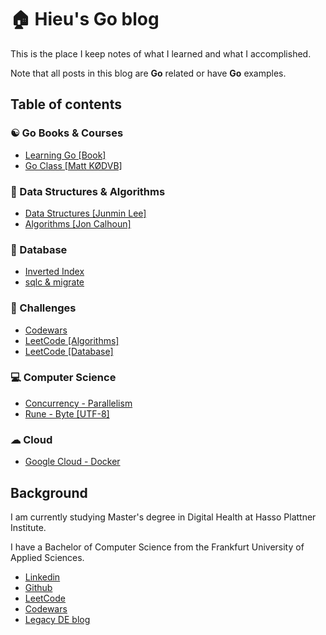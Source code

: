 # 🏠 Hieu's Go blog

This is the place I keep notes of what I learned and what I accomplished.

Note that all posts in this blog are **Go** related or have **Go** examples.

## Table of contents

### ☯ Go Books & Courses

* [Learning Go \[Book\]](go-books-and-courses/learning-go.md)
* [Go Class \[Matt KØDVB\]](go-books-and-courses/go-class.md)

### 💸 Data Structures & Algorithms

* [Data Structures \[Junmin Lee\]](data-structures-and-algorithms/data-structures-algorithms.md)
* [Algorithms \[Jon Calhoun\]](data-structures-and-algorithms/algorithms-jon-calhoun.md)

### 🌠 Database

* [Inverted Index](database/inverted-index.md)
* [sqlc & migrate](database/sqlc-and-migrate.md)

### 🏅 Challenges

* [Codewars](challenges/codewars.md)
* [LeetCode \[Algorithms\]](challenges/leetcode-algorithms.md)
* [LeetCode \[Database\]](challenges/leetcode-database.md)

### 💻 Computer Science

* [Concurrency - Parallelism](computer-science/concurrency-parallelism.md)
* [Rune - Byte \[UTF-8\]](computer-science/rune-byte-utf-8.md)

### ☁ Cloud

* [Google Cloud - Docker](cloud/google-cloud-docker.md)

## Background

I am currently studying Master's degree in Digital Health at Hasso Plattner Institute.

I have a Bachelor of Computer Science from the Frankfurt University of Applied Sciences.

* [Linkedin](https://www.linkedin.com/in/ledinhtrunghieu/)
* [Github](https://github.com/ledinhtrunghieu)
* [LeetCode](https://leetcode.com/ledinhtrunghieu/)
* [Codewars](https://www.codewars.com/users/ledinhtrunghieu)
* [Legacy DE blog](https://ledinhtrunghieu.github.io/content)
